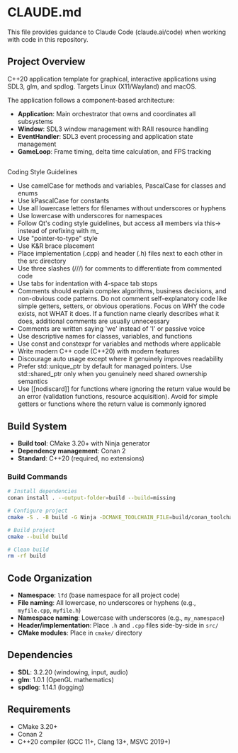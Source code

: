 # CLAUDE.md

This file provides guidance to Claude Code (claude.ai/code) when working with code in this repository.

## Project Overview

C++20 application template for graphical, interactive applications using SDL3, glm, and spdlog. Targets Linux (X11/Wayland) and macOS.

The application follows a component-based architecture:
- **Application**: Main orchestrator that owns and coordinates all subsystems
- **Window**: SDL3 window management with RAII resource handling
- **EventHandler**: SDL3 event processing and application state management
- **GameLoop**: Frame timing, delta time calculation, and FPS tracking

## 
Coding Style Guidelines
* Use camelCase for methods and variables, PascalCase for classes and enums
* Use kPascalCase for constants
* Use all lowercase letters for filenames without underscores or hyphens
* Use lowercase with underscores for namespaces
* Follow Qt's coding style guidelines, but access all members via this-> instead of prefixing with m_
* Use "pointer-to-type" style
* Use K&R brace placement
* Place implementation (.cpp) and header (.h) files next to each other in the src directory
* Use three slashes (///) for comments to differentiate from commented code
* Use tabs for indentation with 4-space tab stops
* Comments should explain complex algorithms, business decisions, and non-obvious code patterns. Do not comment self-explanatory code like simple getters, setters, or obvious operations. Focus on WHY the code exists, not WHAT it does. If a function name clearly describes what it does, additional comments are usually unnecessary
* Comments are written saying 'we' instead of 'I' or passive voice
* Use descriptive names for classes, variables, and functions
* Use const and constexpr for variables and methods where applicable
* Write modern C++ code (C++20) with modern features
* Discourage auto usage except where it genuinely improves readability
* Prefer std::unique_ptr by default for managed pointers. Use std::shared_ptr only when you genuinely need shared ownership semantics
* Use [[nodiscard]] for functions where ignoring the return value would be an error (validation functions, resource acquisition). Avoid for simple getters or functions where the return value is commonly ignored


## Build System

- **Build tool**: CMake 3.20+ with Ninja generator
- **Dependency management**: Conan 2
- **Standard**: C++20 (required, no extensions)

### Build Commands

```bash
# Install dependencies
conan install . --output-folder=build --build=missing

# Configure project
cmake -S . -B build -G Ninja -DCMAKE_TOOLCHAIN_FILE=build/conan_toolchain.cmake -DCMAKE_BUILD_TYPE=Debug

# Build project
cmake --build build

# Clean build
rm -rf build
```

## Code Organization

- **Namespace**: `lfd` (base namespace for all project code)
- **File naming**: All lowercase, no underscores or hyphens (e.g., `myfile.cpp`, `myfile.h`)
- **Namespace naming**: Lowercase with underscores (e.g., `my_namespace`)
- **Header/implementation**: Place `.h` and `.cpp` files side-by-side in `src/`
- **CMake modules**: Place in `cmake/` directory

## Dependencies

- **SDL**: 3.2.20 (windowing, input, audio)
- **glm**: 1.0.1 (OpenGL mathematics)
- **spdlog**: 1.14.1 (logging)

## Requirements

- CMake 3.20+
- Conan 2
- C++20 compiler (GCC 11+, Clang 13+, MSVC 2019+)
